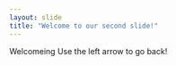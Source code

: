 ```yaml
---
layout: slide
title: "Welcome to our second slide!"
---
```

Welcomeing
Use the left arrow to go back!
